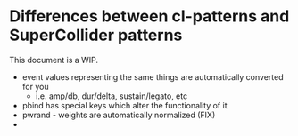 # Differences between cl-patterns and SuperCollider patterns

This document is a WIP.

* event values representing the same things are automatically converted for you
  * i.e. amp/db, dur/delta, sustain/legato, etc
* pbind has special keys which alter the functionality of it
* pwrand - weights are automatically normalized (FIX)
* 
